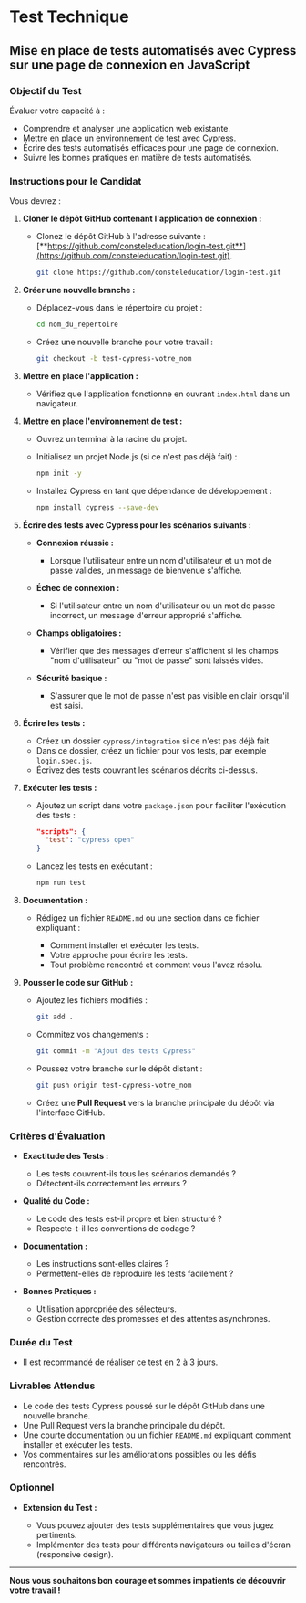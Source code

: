 # **Test Technique**

## Mise en place de tests automatisés avec Cypress sur une page de connexion en JavaScript

### **Objectif du Test**

Évaluer votre capacité à :

- Comprendre et analyser une application web existante.
- Mettre en place un environnement de test avec Cypress.
- Écrire des tests automatisés efficaces pour une page de connexion.
- Suivre les bonnes pratiques en matière de tests automatisés.

### **Instructions pour le Candidat**

Vous devrez :

1. **Cloner le dépôt GitHub contenant l'application de connexion :**

   - Clonez le dépôt GitHub à l'adresse suivante : [**https://github.com/consteleducation/login-test.git**](https://github.com/consteleducation/login-test.git).

     ```bash
     git clone https://github.com/consteleducation/login-test.git
     ```

2. **Créer une nouvelle branche :**

   - Déplacez-vous dans le répertoire du projet :

     ```bash
     cd nom_du_repertoire
     ```

   - Créez une nouvelle branche pour votre travail :

     ```bash
     git checkout -b test-cypress-votre_nom
     ```

3. **Mettre en place l'application :**

   - Vérifiez que l'application fonctionne en ouvrant `index.html` dans un navigateur.

4. **Mettre en place l'environnement de test :**

   - Ouvrez un terminal à la racine du projet.
   - Initialisez un projet Node.js (si ce n'est pas déjà fait) :

     ```bash
     npm init -y
     ```

   - Installez Cypress en tant que dépendance de développement :

     ```bash
     npm install cypress --save-dev
     ```

5. **Écrire des tests avec Cypress pour les scénarios suivants :**

   - **Connexion réussie :**

     - Lorsque l'utilisateur entre un nom d'utilisateur et un mot de passe valides, un message de bienvenue s'affiche.

   - **Échec de connexion :**

     - Si l'utilisateur entre un nom d'utilisateur ou un mot de passe incorrect, un message d'erreur approprié s'affiche.

   - **Champs obligatoires :**

     - Vérifier que des messages d'erreur s'affichent si les champs "nom d'utilisateur" ou "mot de passe" sont laissés vides.

   - **Sécurité basique :**

     - S'assurer que le mot de passe n'est pas visible en clair lorsqu'il est saisi.

6. **Écrire les tests :**

   - Créez un dossier `cypress/integration` si ce n'est pas déjà fait.
   - Dans ce dossier, créez un fichier pour vos tests, par exemple `login.spec.js`.
   - Écrivez des tests couvrant les scénarios décrits ci-dessus.

7. **Exécuter les tests :**

   - Ajoutez un script dans votre `package.json` pour faciliter l'exécution des tests :

     ```json
     "scripts": {
       "test": "cypress open"
     }
     ```

   - Lancez les tests en exécutant :

     ```bash
     npm run test
     ```

8. **Documentation :**

   - Rédigez un fichier `README.md` ou une section dans ce fichier expliquant :

     - Comment installer et exécuter les tests.
     - Votre approche pour écrire les tests.
     - Tout problème rencontré et comment vous l'avez résolu.

9. **Pousser le code sur GitHub :**

   - Ajoutez les fichiers modifiés :

     ```bash
     git add .
     ```

   - Commitez vos changements :

     ```bash
     git commit -m "Ajout des tests Cypress"
     ```

   - Poussez votre branche sur le dépôt distant :

     ```bash
     git push origin test-cypress-votre_nom
     ```

   - Créez une **Pull Request** vers la branche principale du dépôt via l'interface GitHub.

### **Critères d'Évaluation**

- **Exactitude des Tests :**

  - Les tests couvrent-ils tous les scénarios demandés ?
  - Détectent-ils correctement les erreurs ?

- **Qualité du Code :**

  - Le code des tests est-il propre et bien structuré ?
  - Respecte-t-il les conventions de codage ?

- **Documentation :**

  - Les instructions sont-elles claires ?
  - Permettent-elles de reproduire les tests facilement ?

- **Bonnes Pratiques :**

  - Utilisation appropriée des sélecteurs.
  - Gestion correcte des promesses et des attentes asynchrones.

### **Durée du Test**

- Il est recommandé de réaliser ce test en 2 à 3 jours.

### **Livrables Attendus**

- Le code des tests Cypress poussé sur le dépôt GitHub dans une nouvelle branche.
- Une Pull Request vers la branche principale du dépôt.
- Une courte documentation ou un fichier `README.md` expliquant comment installer et exécuter les tests.
- Vos commentaires sur les améliorations possibles ou les défis rencontrés.

### **Optionnel**

- **Extension du Test :**

  - Vous pouvez ajouter des tests supplémentaires que vous jugez pertinents.
  - Implémenter des tests pour différents navigateurs ou tailles d'écran (responsive design).

---

**Nous vous souhaitons bon courage et sommes impatients de découvrir votre travail !**
